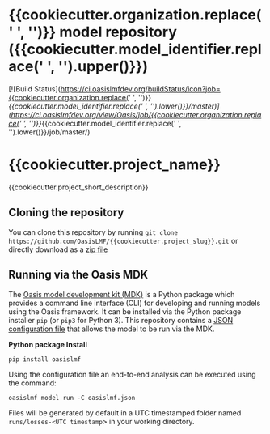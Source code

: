 {{cookiecutter.organization.replace(' ', '')}} model repository ({{cookiecutter.model_identifier.replace(' ', '').upper()}})
============================================================================================================================

[![Build Status](https://ci.oasislmfdev.org/buildStatus/icon?job={{cookiecutter.organization.replace(' ', '')}}_{{cookiecutter.model_identifier.replace(' ', '').lower()}}/master)](https://ci.oasislmfdev.org/view/Oasis/job/{{cookiecutter.organization.replace(' ', '')}}_{{cookiecutter.model_identifier.replace(' ', '').lower()}}/job/master/)

# {{cookiecutter.project_name}}

{{cookiecutter.project_short_description}}

## Cloning the repository

You can clone this repository by running `git clone https://github.com/OasisLMF/{{cookiecutter.project_slug}}.git`
or directly download as a [zip file](https://github.com/OasisLMF/{{cookiecutter.project_slug}}/archive/master.zip)

## Running via the Oasis MDK

The <a href="https://pypi.org/project/oasislmf/" target="_blank">Oasis model development kit (MDK)</a> is a Python package which provides a command line interface (CLI) for developing and running models using the Oasis framework. It can be installed via the Python package installer `pip` (or `pip3` for Python 3). This repository contains a <a href="https://github.com/OasisLMF/{{cookiecutter.project_slug}}/blob/master/oasislmf.json" target="_blank">JSON configuration file</a> that allows the model to be run via the MDK.

**Python package Install**
```
pip install oasislmf
```

Using the configuration file an end-to-end analysis can be executed using the command:

	oasislmf model run -C oasislmf.json

Files will be generated by default in a UTC timestamped folder named `runs/losses-<UTC timestamp`> in your working directory.

